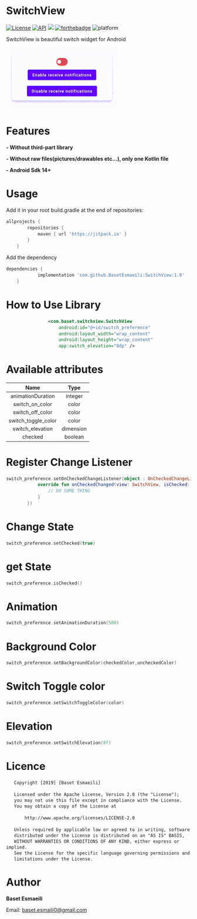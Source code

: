 # SwitchView
[![License](https://img.shields.io/badge/License-Apache%202.0-blue.svg)](https://opensource.org/licenses/Apache-2.0)
[![API](https://img.shields.io/badge/API-14%2B-brightgreen.svg?style=flat-square)](https://android-arsenal.com/api?level=14)
[![](https://jitpack.io/v/BasetEsmaeili/SwitchView.svg)](https://jitpack.io/#BasetEsmaeili/SwitchView)
[![forthebadge](https://forthebadge.com/images/badges/built-for-android.svg)](https://forthebadge.com)
![platform](https://img.shields.io/badge/Platform-Android-green?style=for-the-badge&logo=android)

SwitchView is beautiful switch widget for Android

![demo](assets/demo.gif)

# Features
 **- Without third-part library**

 **- Without raw files(pictures/drawables etc...), only one Kotlin file**

 **- Android Sdk 14+**

# Usage
Add it in your root build.gradle at the end of repositories:

```Groovy
allprojects {
		repositories {
			maven { url 'https://jitpack.io' }
		}
	}
```
Add the dependency
```Groovy
dependencies {
	        implementation 'com.github.BasetEsmaeili:SwitchView:1.0'
	}
```
# How to Use Library
```xml
                <com.baset.switchview.SwitchView
                    android:id="@+id/switch_preference"
                    android:layout_width="wrap_content"
                    android:layout_height="wrap_content"
                    app:switch_elevation="8dp" />
```
# Available attributes

|            Name           |    Type   |
|:-------------------------:|:---------:|
|       animationDuration      | integer |
|       switch_on_color      | color |
|       switch_off_color      | color |
|       switch_toggle_color      | color |
|       switch_elevation      | dimension |
|       checked      | boolean |

# Register Change Listener
```kotlin
switch_preference.setOnCheckedChangeListener(object : OnCheckedChangeListener {
            override fun onCheckedChanged(view: SwitchView, isChecked: Boolean) {
                // DO SOME THING
            }
        })
```
# Change State
```kotlin
switch_preference.setChecked(true)
```
# get State
```kotlin
switch_preference.isChecked()
```
# Animation
```kotlin
switch_preference.setAnimationDuration(500)
```
# Background Color
```kotlin
switch_preference.setBackgroundColor(checkedColor,uncheckedColor)
```
# Switch Toggle color
```kotlin
switch_preference.setSwitchToggleColor(color)
```
# Elevation
```kotlin
switch_preference.setSwitchElevation(8f)
```
# Licence
```text
   Copyright [2019] [Baset Esmaeili]

   Licensed under the Apache License, Version 2.0 (the "License");
   you may not use this file except in compliance with the License.
   You may obtain a copy of the License at

       http://www.apache.org/licenses/LICENSE-2.0

   Unless required by applicable law or agreed to in writing, software
   distributed under the License is distributed on an "AS IS" BASIS,
   WITHOUT WARRANTIES OR CONDITIONS OF ANY KIND, either express or implied.
   See the License for the specific language governing permissions and
   limitations under the License.
```
# Author
**Baset Esmaeili**

Email: baset.esmaili0@gmail.com